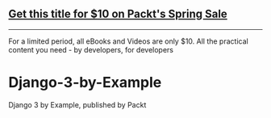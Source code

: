 ## [Get this title for $10 on Packt's Spring Sale](https://www.packt.com/B14981?utm_source=github&utm_medium=packt-github-repo&utm_campaign=spring_10_dollar_2022)
-----
For a limited period, all eBooks and Videos are only $10. All the practical content you need \- by developers, for developers

# Django-3-by-Example
Django 3 by Example, published by Packt
